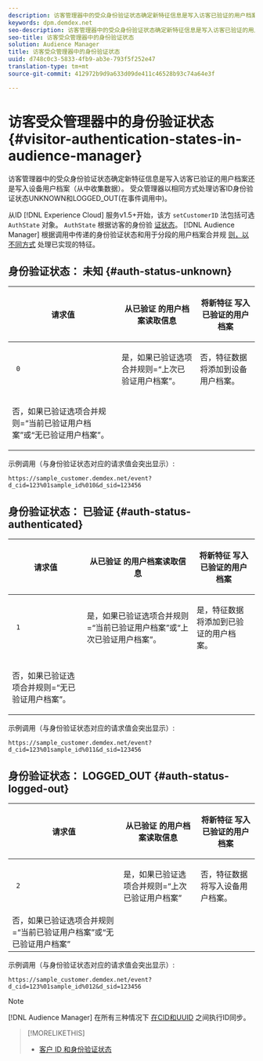 ```yaml
---
description: 访客管理器中的受众身份验证状态确定新特征信息是写入访客已验证的用户档案还是写入设备用户档案（从中收集数据）。 受众管理器以相同方式处理访客ID身份验证状态UNKNOWN和LOGGED_OUT(在事件调用中)。
keywords: dpm.demdex.net
seo-description: 访客管理器中的受众身份验证状态确定新特征信息是写入访客已验证的用户档案还是写入设备用户档案（从中收集数据）。 受众管理器以相同方式处理访客ID身份验证状态UNKNOWN和LOGGED_OUT(在事件调用中)。
seo-title: 访客受众管理器中的身份验证状态
solution: Audience Manager
title: 访客受众管理器中的身份验证状态
uuid: d748c0c3-5833-4fb9-ab3e-793f5f252e47
translation-type: tm+mt
source-git-commit: 412972b9d9a633d09de411c46528b93c74a64e3f

---
```



# 访客受众管理器中的身份验证状态{#visitor-authentication-states-in-audience-manager}

访客管理器中的受众身份验证状态确定新特征信息是写入访客已验证的用户档案还是写入设备用户档案（从中收集数据）。 受众管理器以相同方式处理访客ID身份验证状态UNKNOWN和LOGGED_OUT(在事件调用中)。

从ID [!DNL Experience Cloud] 服务v1.5+开始，该方 `setCustomerID` 法包括可选 `AuthState` 对象。 `AuthState` 根据访客的身份验 [证状态](https://docs.adobe.com/content/help/en/id-service/using/reference/authenticated-state.html)。 [!DNL Audience Manager] 根据调用中传递的身份验证状态和用于分段的用户档案合并规 [则，以不同方式](../features/profile-merge-rules/merge-rules-dashboard.md) 处理已实现的特征。

## 身份验证状态： 未知 {#auth-status-unknown}

<table id="table_E1EA51533FAE4BBFB338D6F6116BC1F9"> 
 <thead> 
  <tr> 
   <th colname="col1" class="entry"> <p>请求值 </p> </th> 
   <th colname="col2" class="entry"> <p> <b>从已验证</b> 的用户档案读取信息 </p> </th> 
   <th colname="col3" class="entry"> <p> <b>将新特征</b> 写入已验证的用户档案 </p> </th> 
  </tr> 
 </thead>
 <tbody> 
  <tr> 
   <td colname="col1" morerows="1"> <p> <code> 0 </code> </p> </td> 
   <td colname="col2"> <p>是，如果已验证选项合并规则=“上次已验证用户档案”。 </p> </td> 
   <td colname="col3" morerows="1"> <p>否，特征数据将添加到设备用户档案。 </p> </td> 
  </tr> 
  <tr> 
   <td colname="col2"> <p>否，如果已验证选项合并规则=“当前已验证用户档案”或“无已验证用户档案”。 </p> </td> 
  </tr> 
 </tbody> 
</table>

示例调用（与身份验证状态对应的请求值会突出显示）:

`https://sample_customer.demdex.net/event?d_cid=123%01sample_id%010&d_sid=123456`

## 身份验证状态： 已验证 {#auth-status-authenticated}

<table id="table_956ABF96024744308F7773E1F96482B7"> 
 <thead> 
  <tr> 
   <th colname="col1" class="entry"> <p>请求值 </p> </th> 
   <th colname="col2" class="entry"> <p> <b>从已验证</b> 的用户档案读取信息 </p> </th> 
   <th colname="col3" class="entry"> <p> <b>将新特征</b> 写入已验证的用户档案 </p> </th> 
  </tr> 
 </thead>
 <tbody> 
  <tr> 
   <td colname="col1" morerows="1"> <p> <code> 1 </code> </p> </td> 
   <td colname="col2"> <p>是，如果已验证选项合并规则=“当前已验证用户档案”或“上次已验证用户档案”。 </p> </td> 
   <td colname="col3" morerows="1"> <p>是，特征数据将添加到已验证的用户档案。 </p> </td> 
  </tr> 
  <tr> 
   <td colname="col2"> <p>否，如果已验证选项合并规则=“无已验证用户档案”。 </p> </td> 
  </tr> 
 </tbody> 
</table>

示例调用（与身份验证状态对应的请求值会突出显示）:

`https://sample_customer.demdex.net/event?d_cid=123%01sample_id%011&d_sid=123456`

## 身份验证状态： LOGGED_OUT {#auth-status-logged-out}

<table id="table_783F0CBB0431482AA49F41468FA65B19"> 
 <thead> 
  <tr> 
   <th colname="col1" class="entry"> <p>请求值 </p> </th> 
   <th colname="col2" class="entry"> <p> <b>从已验证</b> 的用户档案读取信息 </p> </th> 
   <th colname="col3" class="entry"> <p> <b>将新特征</b> 写入已验证的用户档案 </p> </th> 
  </tr> 
 </thead>
 <tbody> 
  <tr> 
   <td colname="col1" morerows="1"> <p> <code> 2 </code> </p> </td> 
   <td colname="col2"> 是，如果已验证选项合并规则=“上次已验证用户档案” </td> 
   <td colname="col3" morerows="1"> <p>否，特征数据将写入设备用户档案。 </p> </td> 
  </tr> 
  <tr> 
   <td colname="col2"> 否，如果已验证选项合并规则=“当前已验证用户档案”或“无已验证用户档案” </td> 
  </tr> 
 </tbody> 
</table>

示例调用（与身份验证状态对应的请求值会突出显示）:

`https://sample_customer.demdex.net/event?d_cid=123%01sample_id%012&d_sid=123456`

>[!NOTE]
>
>[!DNL Audience Manager] 在所有三种情况下 [在CID和UUID](../reference/ids-in-aam.md) 之间执行ID同步。

>[!MORELIKETHIS]
>
>* [客户 ID 和身份验证状态](https://docs.adobe.com/content/help/en/id-service/using/reference/authenticated-state.html)


